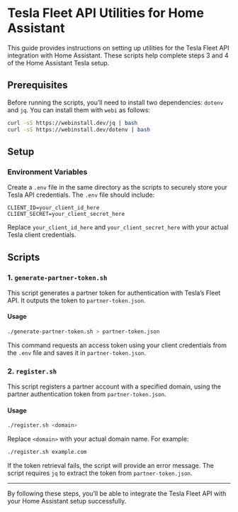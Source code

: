 # Tesla Fleet API Utilities for Home Assistant

This guide provides instructions on setting up utilities for the Tesla Fleet API integration with Home Assistant. These scripts help complete steps 3 and 4 of the Home Assistant Tesla setup.

## Prerequisites

Before running the scripts, you’ll need to install two dependencies: `dotenv` and `jq`. You can install them with `webi` as follows:

```bash
curl -sS https://webinstall.dev/jq | bash
curl -sS https://webinstall.dev/dotenv | bash
```

## Setup

### Environment Variables

Create a `.env` file in the same directory as the scripts to securely store your Tesla API credentials. The `.env` file should include:

```plaintext
CLIENT_ID=your_client_id_here
CLIENT_SECRET=your_client_secret_here
```

Replace `your_client_id_here` and `your_client_secret_here` with your actual Tesla client credentials.

## Scripts

### 1. `generate-partner-token.sh`

This script generates a partner token for authentication with Tesla’s Fleet API. It outputs the token to `partner-token.json`.

#### Usage

```bash
./generate-partner-token.sh > partner-token.json
```

This command requests an access token using your client credentials from the `.env` file and saves it in `partner-token.json`.

### 2. `register.sh`

This script registers a partner account with a specified domain, using the partner authentication token from `partner-token.json`.

#### Usage

```bash
./register.sh <domain>
```

Replace `<domain>` with your actual domain name. For example:

```bash
./register.sh example.com
```

If the token retrieval fails, the script will provide an error message. The script requires `jq` to extract the token from `partner-token.json`.

---

By following these steps, you’ll be able to integrate the Tesla Fleet API with your Home Assistant setup successfully.
